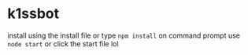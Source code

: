 # k1ssbot
install using the install file or type `npm install`
on command prompt use `node start` or click the start file lol

